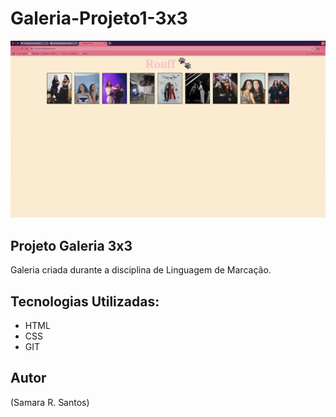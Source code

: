 # Galeria-Projeto1-3x3

![](preview.png)

## Projeto Galeria 3x3 

Galeria criada durante a disciplina de Linguagem de Marcação.

## Tecnologias Utilizadas:

* HTML
* CSS
* GIT

## Autor
(Samara R. Santos)